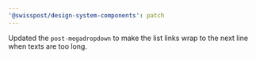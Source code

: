 ```yaml
---
'@swisspost/design-system-components': patch
---
```


Updated the `post-megadropdown` to make the list links wrap to the next line when texts are too long.
